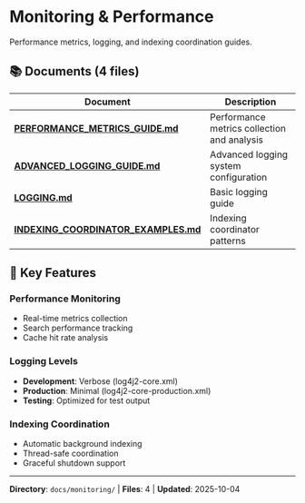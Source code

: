 # Monitoring & Performance

Performance metrics, logging, and indexing coordination guides.

## 📚 Documents (4 files)

| Document | Description |
|----------|-------------|
| **[PERFORMANCE_METRICS_GUIDE.md](PERFORMANCE_METRICS_GUIDE.md)** | Performance metrics collection and analysis |
| **[ADVANCED_LOGGING_GUIDE.md](ADVANCED_LOGGING_GUIDE.md)** | Advanced logging system configuration |
| **[LOGGING.md](LOGGING.md)** | Basic logging guide |
| **[INDEXING_COORDINATOR_EXAMPLES.md](INDEXING_COORDINATOR_EXAMPLES.md)** | Indexing coordinator patterns |

## 🎯 Key Features

### Performance Monitoring
- Real-time metrics collection
- Search performance tracking
- Cache hit rate analysis

### Logging Levels
- **Development**: Verbose (log4j2-core.xml)
- **Production**: Minimal (log4j2-core-production.xml)
- **Testing**: Optimized for test output

### Indexing Coordination
- Automatic background indexing
- Thread-safe coordination
- Graceful shutdown support

---
**Directory**: `docs/monitoring/` | **Files**: 4 | **Updated**: 2025-10-04
